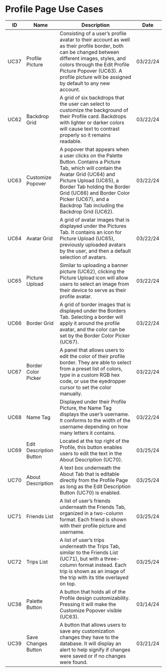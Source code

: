 # Profile Page Use Cases

| ID   | Name                            | Description                                                                                                                                                                                                                                     | Date       |
| ---- | ------------------------------- | ----------------------------------------------------------------------------------------------------------------------------------------------------------------------------------------------------------------------------------------------- | ---------- |
| UC37 | Profile Picture                 | Consisting of a user’s profile avatar to their account as well as their profile border, both can be changed between different images, styles, and colors through the Edit Profile Picture Popover (UC63). A profile picture will be assigned by default to any new account. | 03/22/24   |
| UC62 | Backdrop Grid                    | A grid of six backdrops that the user can select to customize the background of their Profile card. Backdrops with lighter or darker colors will cause text to contrast properly so it remains readable.  | 03/22/24 |
| UC63 | Customize Popover    | A popover that appears when a user clicks on the Palette Button. Contains a Picture Tab, which will contain the Avatar Grid (UC64) and Picture Upload (UC65), a Border Tab holding the Border Grid (UC66) and Border Color Picker (UC67), and a Backdrop Tab including the Backdrop Grid (UC62). | 03/22/24 |
| UC64 | Avatar Grid                     | A grid of avatar images that is displayed under the Pictures Tab. It contains an icon for Picture Upload (UC65), previously uploaded avatars by the user, and then a default selection of avatars. | 03/22/24 |
| UC65 | Picture Upload                  | Similar to uploading a banner picture (UC62), clicking the Picture Upload icon will allow users to select an image from their device to serve as their profile avatar. | 03/22/24 |
| UC66 | Border Grid                     | A grid of border images that is displayed under the Borders Tab. Selecting a border will apply it around the profile avatar, and the color can be set by the Border Color Picker (UC67). | 03/22/24 |
| UC67 | Border Color Picker             | A panel that allows users to edit the color of their profile border. They are able to select from a preset list of colors, type in a custom RGB hex code, or use the eyedropper cursor to set the color manually. | 03/22/24 |
| UC68 | Name Tag                        | Displayed under their Profile Picture, the Name Tag displays the user’s username. It conforms to the width of the username depending on how many letters it contains. | 03/22/24 |
| UC69 | Edit Description Button         | Located at the top right of the Profile, this button enables users to edit the text in the About Description (UC70). | 03/25/24 |
| UC70 | About Description               | A text box underneath the About Tab that is editable directly from the Profile Page as long as the Edit Description Button (UC70) is enabled. | 03/25/24 |
| UC71 | Friends List                    | A list of user’s friends underneath the Friends Tab, organized in a two-column format. Each friend is shown with their profile picture and username. | 03/25/24 |
| UC72 | Trips List                      | A list of user’s trips underneath the Trips Tab, similar to the Friends List (UC71), but with a three-column format instead. Each trip is shown as an image of the trip with its title overlayed on top. | 03/25/24 |
| UC38 | Palette Button                  | A button that holds all of the Profile design customizability. Pressing it will make the Customize Popover visible (UC63). | 03/14/24 |
| UC39 | Save Changes Button             | A button that allows users to save any customization changes they have to the database. It will display an alert to help signify if changes were saved or if no changes were found. | 03/21/24 |

